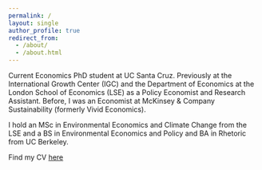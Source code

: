 ```yaml
---
permalink: /
layout: single
author_profile: true
redirect_from: 
  - /about/
  - /about.html
---
```


Current Economics PhD student at UC Santa Cruz. Previously at the International Growth Center (IGC) and the Department of Economics at the London School of Economics (LSE) as a Policy Economist and Research Assistant. Before, I was an Economist at McKinsey & Company Sustainability (formerly Vivid Economics). 

I hold an MSc in Environmental Economics and Climate Change from the LSE and a BS in Environmental Economics and Policy and BA in Rhetoric from UC Berkeley.

Find my CV [here](/files/07-2025-Saggese-CV.pdf)
